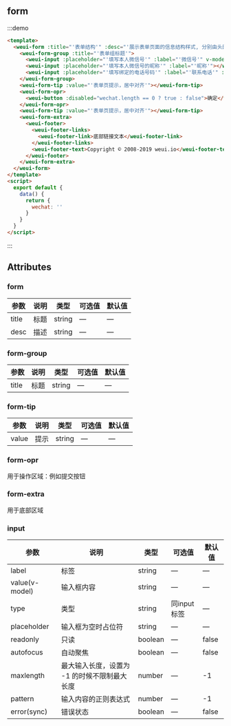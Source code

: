 ## form

:::demo

```html
<template>
  <weui-form :title="'表单结构'" :desc="'展示表单页面的信息结构样式, 分别由头部区域/控件区域/提示区域/操作区域和底部信息区域组成。'" >
    <weui-form-group :title="'表单组标题'">
      <weui-input :placeholder="'填写本人微信号'" :label="'微信号'" v-model="wechat"></weui-input>
      <weui-input :placeholder="'填写本人微信号的昵称'" :label="'昵称'"></weui-input>
      <weui-input :placeholder="'填写绑定的电话号码'" :label="'联系电话'" :type="'number'" :pattern="'[0-9]*'"></weui-input>
    </weui-form-group>
    <weui-form-tip :value="'表单页提示，居中对齐'"></weui-form-tip>
    <weui-form-opr>
      <weui-button :disabled="wechat.length == 0 ? true : false">确定</weui-button>
    </weui-form-opr>
    <weui-form-tip :value="'表单页提示，居中对齐'"></weui-form-tip>
    <weui-form-extra>
      <weui-footer>
        <weui-footer-links>
          <weui-footer-link>底部链接文本</weui-footer-link>
        </weui-footer-links>
        <weui-footer-text>Copyright © 2008-2019 weui.io</weui-footer-text>
      </weui-footer>
    </weui-form-extra>
  </weui-form>
</template>
<script>
  export default {
    data() {
      return {
        wechat: ''
      }
    }
  }
</script>
```

:::

## Attributes

### form

| 参数  | 说明 | 类型   | 可选值 | 默认值 |
| ----- | ---- | ------ | ------ | ------ |
| title | 标题 | string | —      | —      |
| desc  | 描述 | string | —      | —      |

### form-group

| 参数  | 说明 | 类型   | 可选值 | 默认值 |
| ----- | ---- | ------ | ------ | ------ |
| title | 标题 | string | —      | —      |

### form-tip

| 参数  | 说明 | 类型   | 可选值 | 默认值 |
| ----- | ---- | ------ | ------ | ------ |
| value | 提示 | string | —      | —      |

### form-opr

用于操作区域：例如提交按钮

### form-extra

用于底部区域

### input

| 参数           | 说明                                         | 类型    | 可选值      | 默认值 |
| -------------- | -------------------------------------------- | ------- | ----------- | ------ |
| label          | 标签                                         | string  | —           | —      |
| value(v-model) | 输入框内容                                   | string  | —           | —      |
| type           | 类型                                         | string  | 同input标签 | —      |
| placeholder    | 输入框为空时占位符                           | string  | —           | —      |
| readonly       | 只读                                         | boolean | —           | false  |
| autofocus      | 自动聚焦                                     | boolean | —           | false  |
| maxlength      | 最大输入长度，设置为 -1 的时候不限制最大长度 | number  | —           | -1     |
| pattern        | 输入内容的正则表达式                         | number  | —           | -1     |
| error(sync)    | 错误状态                                     | boolean | —           | false  |
